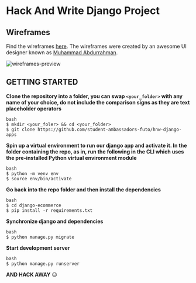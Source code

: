 # Hack And Write Django Project

## Wireframes
Find the wireframes [here](https://www.figma.com/file/2D6B2eiCdRwO4VcTZCzxNi/Matoa-Website-Redesign-Community?node-id=48%3A0). The wireframes were created by an awesome UI designer known as [Muhammad Abdurrahman](https://twitter.com/mhdabdur_).

![wireframes-preview](https://user-images.githubusercontent.com/40396070/95829798-a7372d80-0d2e-11eb-88f7-10acdc5fcf77.png)

## GETTING STARTED

**Clone the repository into a folder, you can swap `<your_folder>` with any name of your choice, do not include the comparison signs as they are text placeholder operators**
  ```
  bash
  $ mkdir <your_foler> && cd <your_folder>
  $ git clone https://github.com/student-ambassadors-futo/hnw-django-apps
  ```
**Spin up a virtual environment to run our django app and activate it.
In the folder containing the repo, as in, run the following in the CLI which uses the pre-installed Python virtual environment module**
  ```
  bash
  $ python -m venv env
  $ source env/bin/activate
  ```
**Go back into the repo folder and then install the dependencies**
  ```
  bash
  $ cd django-ecommerce
  $ pip install -r requirements.txt
  ```

**Synchronize django and dependencies**
  ```
  bash
  $ python manage.py migrate
  ```
**Start development server**
  ```
  bash
  $ python manage.py runserver
  ```
 **AND HACK AWAY** :wink:
